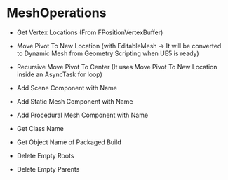 # MeshOperations

- Get Vertex Locations (From FPositionVertexBuffer)
- Move Pivot To New Location (with EditableMesh -> It will be converted to Dynamic Mesh from Geometry Scripting when UE5 is ready)
- Recursive Move Pivot To Center (It uses Move Pivot To New Location inside an AsyncTask for loop)

- Add Scene Component with Name
- Add Static Mesh Component with Name
- Add Procedural Mesh Component with Name

- Get Class Name
- Get Object Name of Packaged Build

- Delete Empty Roots
- Delete Empty Parents

